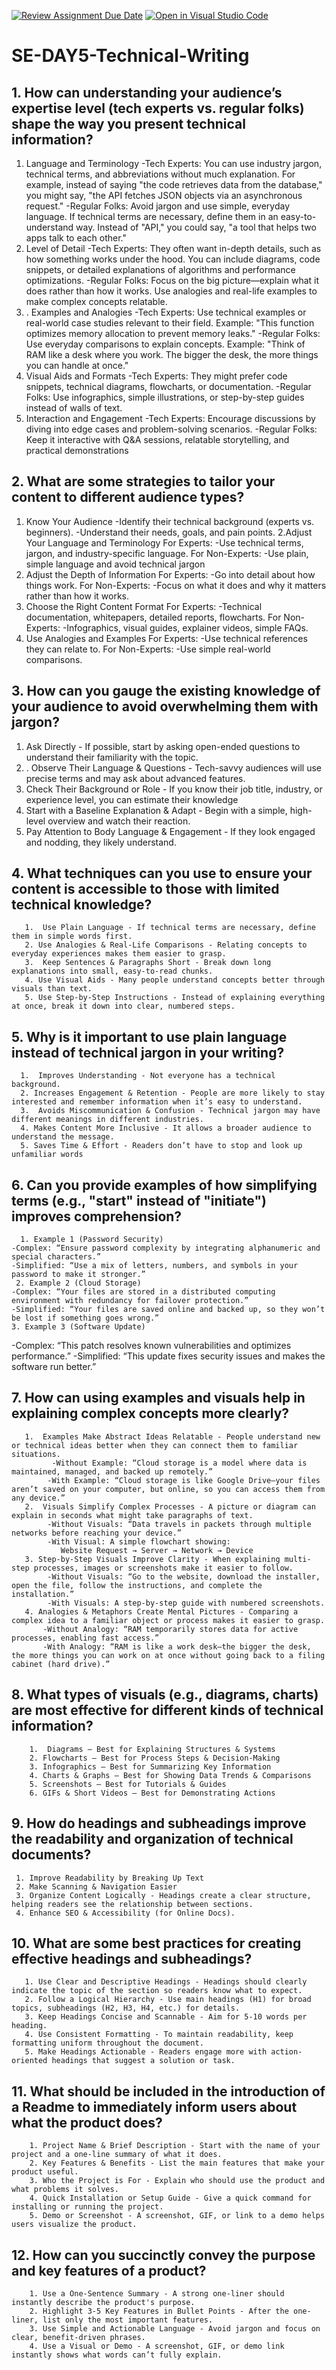 [![Review Assignment Due Date](https://classroom.github.com/assets/deadline-readme-button-22041afd0340ce965d47ae6ef1cefeee28c7c493a6346c4f15d667ab976d596c.svg)](https://classroom.github.com/a/zsAR-pyY)
[![Open in Visual Studio Code](https://classroom.github.com/assets/open-in-vscode-2e0aaae1b6195c2367325f4f02e2d04e9abb55f0b24a779b69b11b9e10269abc.svg)](https://classroom.github.com/online_ide?assignment_repo_id=18473073&assignment_repo_type=AssignmentRepo)
# SE-DAY5-Technical-Writing
## 1. How can understanding your audience’s expertise level (tech experts vs. regular folks) shape the way you present technical information?
   1.  Language and Terminology
  -Tech Experts: You can use industry jargon, technical terms, and abbreviations without much explanation. For example, instead of saying "the code retrieves data from the database," you might say, "the API fetches JSON objects via an asynchronous request."
  -Regular Folks: Avoid jargon and use simple, everyday language. If technical terms are necessary, define them in an easy-to-understand way. Instead of "API," you could say, "a tool that helps two apps talk to each other."
   2. Level of Detail
 -Tech Experts: They often want in-depth details, such as how something works under the hood. You can include diagrams, code snippets, or detailed explanations of algorithms and performance optimizations.
 -Regular Folks: Focus on the big picture—explain what it does rather than how it works. Use analogies and real-life examples to make complex concepts relatable.
   3. . Examples and Analogies
  -Tech Experts: Use technical examples or real-world case studies relevant to their field.
Example: "This function optimizes memory allocation to prevent memory leaks."
  -Regular Folks: Use everyday comparisons to explain concepts.
Example: "Think of RAM like a desk where you work. The bigger the desk, the more things you can handle at once."
  4.  Visual Aids and Formats
  -Tech Experts: They might prefer code snippets, technical diagrams, flowcharts, or documentation.
  -Regular Folks: Use infographics, simple illustrations, or step-by-step guides instead of walls of text.
  5. Interaction and Engagement
  -Tech Experts: Encourage discussions by diving into edge cases and problem-solving scenarios.
  -Regular Folks: Keep it interactive with Q&A sessions, relatable storytelling, and practical demonstrations
## 2. What are some strategies to tailor your content to different audience types?
  1. Know Your Audience
  -Identify their technical background (experts vs. beginners).
  -Understand their needs, goals, and pain points.
  2.Adjust Your Language and Terminology
For Experts:
-Use technical terms, jargon, and industry-specific language.
For Non-Experts:
-Use plain, simple language and avoid technical jargon
 3.  Adjust the Depth of Information
For Experts:
-Go into detail about how things work.
For Non-Experts:
-Focus on what it does and why it matters rather than how it works.
4. Choose the Right Content Format
For Experts:
-Technical documentation, whitepapers, detailed reports, flowcharts.
For Non-Experts:
-Infographics, visual guides, explainer videos, simple FAQs.
5.  Use Analogies and Examples
For Experts:
-Use technical references they can relate to.
For Non-Experts:
-Use simple real-world comparisons.
## 3. How can you gauge the existing knowledge of your audience to avoid overwhelming them with jargon?
  1. Ask Directly - If possible, start by asking open-ended questions to understand their familiarity with the topic.
  2. . Observe Their Language & Questions - Tech-savvy audiences will use precise terms and may ask about advanced features.
  3. Check Their Background or Role - If you know their job title, industry, or experience level, you can estimate their knowledge
  4. Start with a Baseline Explanation & Adapt - Begin with a simple, high-level overview and watch their reaction.
  5. Pay Attention to Body Language & Engagement - If they look engaged and nodding, they likely understand.
## 4. What techniques can you use to ensure your content is accessible to those with limited technical knowledge?
       1.  Use Plain Language - If technical terms are necessary, define them in simple words first.
       2. Use Analogies & Real-Life Comparisons - Relating concepts to everyday experiences makes them easier to grasp.
       3.  Keep Sentences & Paragraphs Short - Break down long explanations into small, easy-to-read chunks.
       4. Use Visual Aids - Many people understand concepts better through visuals than text.
       5. Use Step-by-Step Instructions - Instead of explaining everything at once, break it down into clear, numbered steps.
## 5. Why is it important to use plain language instead of technical jargon in your writing?
      1.  Improves Understanding - Not everyone has a technical background.
      2. Increases Engagement & Retention - People are more likely to stay interested and remember information when it’s easy to understand.
      3.  Avoids Miscommunication & Confusion - Technical jargon may have different meanings in different industries.
      4. Makes Content More Inclusive - It allows a broader audience to understand the message.
      5. Saves Time & Effort - Readers don’t have to stop and look up unfamiliar words
## 6. Can you provide examples of how simplifying terms (e.g., "start" instead of "initiate") improves comprehension?
      1. Example 1 (Password Security)
    -Complex: “Ensure password complexity by integrating alphanumeric and special characters.”
    -Simplified: “Use a mix of letters, numbers, and symbols in your password to make it stronger.”
     2. Example 2 (Cloud Storage)
    -Complex: “Your files are stored in a distributed computing environment with redundancy for failover protection.”
    -Simplified: “Your files are saved online and backed up, so they won’t be lost if something goes wrong.”
    3. Example 3 (Software Update)
   -Complex: “This patch resolves known vulnerabilities and optimizes performance.”
   -Simplified: “This update fixes security issues and makes the software run better.”
## 7. How can using examples and visuals help in explaining complex concepts more clearly?
       1.  Examples Make Abstract Ideas Relatable - People understand new or technical ideas better when they can connect them to familiar situations.
             -Without Example: “Cloud storage is a model where data is maintained, managed, and backed up remotely.”
            -With Example: “Cloud storage is like Google Drive—your files aren’t saved on your computer, but online, so you can access them from any device.”
       2.  Visuals Simplify Complex Processes - A picture or diagram can explain in seconds what might take paragraphs of text.
            -Without Visuals: “Data travels in packets through multiple networks before reaching your device.”
            -With Visual: A simple flowchart showing:
               Website Request → Server → Network → Device
       3. Step-by-Step Visuals Improve Clarity - When explaining multi-step processes, images or screenshots make it easier to follow.
            -Without Visuals: “Go to the website, download the installer, open the file, follow the instructions, and complete the installation.”
            -With Visuals: A step-by-step guide with numbered screenshots.
       4. Analogies & Metaphors Create Mental Pictures - Comparing a complex idea to a familiar object or process makes it easier to grasp.
           -Without Analogy: “RAM temporarily stores data for active processes, enabling fast access.”
           -With Analogy: “RAM is like a work desk—the bigger the desk, the more things you can work on at once without going back to a filing cabinet (hard drive).”
## 8. What types of visuals (e.g., diagrams, charts) are most effective for different kinds of technical information?
        1.  Diagrams – Best for Explaining Structures & Systems
        2. Flowcharts – Best for Process Steps & Decision-Making
        3. Infographics – Best for Summarizing Key Information
        4. Charts & Graphs – Best for Showing Data Trends & Comparisons
        5. Screenshots – Best for Tutorials & Guides
        6. GIFs & Short Videos – Best for Demonstrating Actions
## 9. How do headings and subheadings improve the readability and organization of technical documents?
     1. Improve Readability by Breaking Up Text
     2. Make Scanning & Navigation Easier
     3. Organize Content Logically - Headings create a clear structure, helping readers see the relationship between sections.
     4. Enhance SEO & Accessibility (for Online Docs).
## 10. What are some best practices for creating effective headings and subheadings?
       1. Use Clear and Descriptive Headings - Headings should clearly indicate the topic of the section so readers know what to expect.
       2. Follow a Logical Hierarchy - Use main headings (H1) for broad topics, subheadings (H2, H3, H4, etc.) for details.
       3. Keep Headings Concise and Scannable - Aim for 5-10 words per heading.
       4. Use Consistent Formatting - To maintain readability, keep formatting uniform throughout the document.
       5. Make Headings Actionable - Readers engage more with action-oriented headings that suggest a solution or task.
## 11. What should be included in the introduction of a Readme to immediately inform users about what the product does?
        1. Project Name & Brief Description - Start with the name of your project and a one-line summary of what it does.
        2. Key Features & Benefits - List the main features that make your product useful.
        3. Who the Project is For - Explain who should use the product and what problems it solves.
        4. Quick Installation or Setup Guide - Give a quick command for installing or running the project.
        5. Demo or Screenshot - A screenshot, GIF, or link to a demo helps users visualize the product.
## 12. How can you succinctly convey the purpose and key features of a product?
        1. Use a One-Sentence Summary - A strong one-liner should instantly describe the product's purpose.
        2. Highlight 3-5 Key Features in Bullet Points - After the one-liner, list only the most important features.
        3. Use Simple and Actionable Language - Avoid jargon and focus on clear, benefit-driven phrases.
        4. Use a Visual or Demo - A screenshot, GIF, or demo link instantly shows what words can’t fully explain.

